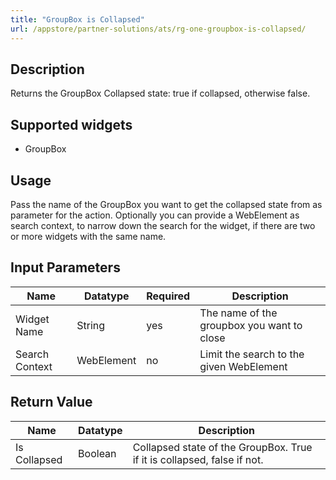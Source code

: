 ```yaml
---
title: "GroupBox is Collapsed"
url: /appstore/partner-solutions/ats/rg-one-groupbox-is-collapsed/
---
```


## Description

Returns the GroupBox Collapsed state: true if collapsed, otherwise false.

## Supported widgets

* GroupBox

## Usage

Pass the name of the GroupBox you want to get the collapsed state from as parameter for the action.
Optionally you can provide a WebElement as search context, to narrow down the search for the widget, if there are two or more widgets with the same name.

## Input Parameters

Name | Datatype | Required | Description
--- | --- | --- | ---
Widget Name | String | yes | The name of the groupbox you want to close
Search Context | WebElement | no | Limit the search to the given WebElement

## Return Value

Name | Datatype | Description
--- | --- | ---
Is Collapsed | Boolean | Collapsed state of the GroupBox. True if it is collapsed, false if not.
